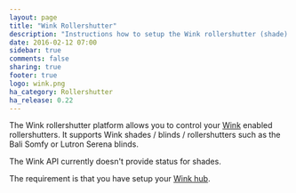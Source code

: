 ```yaml
---
layout: page
title: "Wink Rollershutter"
description: "Instructions how to setup the Wink rollershutter (shade) within Home Assistant."
date: 2016-02-12 07:00
sidebar: true
comments: false
sharing: true
footer: true
logo: wink.png
ha_category: Rollershutter
ha_release: 0.22
---
```


The Wink rollershutter platform allows you to control your [Wink](http://www.wink.com/) enabled rollershutters. It supports Wink shades / blinds / rollershutters such as the Bali Somfy or Lutron Serena blinds.

The Wink API currently doesn't provide status for shades.

The requirement is that you have setup your [Wink hub](/components/wink/).

